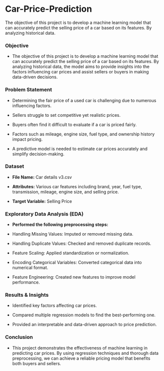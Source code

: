 # Car-Price-Prediction
The objective of this project is to develop a machine learning model that can accurately predict the selling price of a car based on its features. By analyzing historical data.
### Objective

* The objective of this project is to develop a machine learning model that can accurately predict the selling price of a car based on its features. By analyzing historical data, the model aims to provide insights into the factors influencing car prices and assist sellers or buyers in making data-driven decisions.

### Problem Statement

* Determining the fair price of a used car is challenging due to numerous influencing factors.

* Sellers struggle to set competitive yet realistic prices.

* Buyers often find it difficult to evaluate if a car is priced fairly.

* Factors such as mileage, engine size, fuel type, and ownership history impact pricing.

* A predictive model is needed to estimate car prices accurately and simplify decision-making.

### Dataset

* __File Name:__ Car details v3.csv

* __Attributes:__ Various car features including brand, year, fuel type, transmission, mileage, engine size, and selling price.

* __Target Variable:__ Selling Price

### Exploratory Data Analysis (EDA)

* __Performed the following preprocessing steps:__

* Handling Missing Values: Imputed or removed missing data.

* Handling Duplicate Values: Checked and removed duplicate records.

* Feature Scaling: Applied standardization or normalization.

* Encoding Categorical Variables: Converted categorical data into numerical format.

* Feature Engineering: Created new features to improve model performance.

### Results & Insights

* Identified key factors affecting car prices.

* Compared multiple regression models to find the best-performing one.

* Provided an interpretable and data-driven approach to price prediction.

### Conclusion

* This project demonstrates the effectiveness of machine learning in predicting car prices. By using regression techniques and thorough data preprocessing, we can achieve a reliable pricing model that benefits both buyers and sellers.






